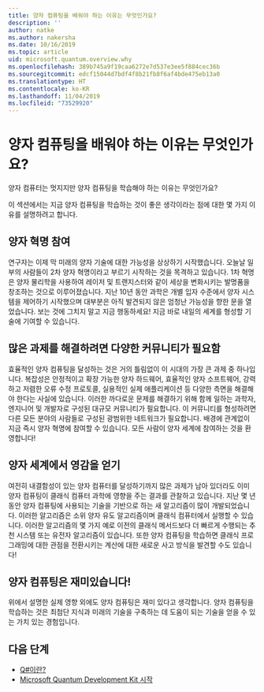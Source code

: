 ```yaml
---
title: 양자 컴퓨팅을 배워야 하는 이유는 무엇인가요?
description: ''
author: natke
ms.author: nakersha
ms.date: 10/16/2019
ms.topic: article
uid: microsoft.quantum.overview.why
ms.openlocfilehash: 389b745a9f19caa6272e7d537e3ee5f884cec36b
ms.sourcegitcommit: edcf15044d7bdf4f8b21fb8f6af4bde475eb13a0
ms.translationtype: HT
ms.contentlocale: ko-KR
ms.lasthandoff: 11/04/2019
ms.locfileid: "73529920"
---
```

# <a name="why-learn-quantum-computing"></a>양자 컴퓨팅을 배워야 하는 이유는 무엇인가요?

양자 컴퓨터는 멋지지만 양자 컴퓨팅을 학습해야 하는 이유는 무엇인가요?

이 섹션에서는 지금 양자 컴퓨팅을 학습하는 것이 좋은 생각이라는 점에 대한 몇 가지 이유를 설명하려고 합니다.

## <a name="join-the-quantum-revolution"></a>양자 혁명 참여

연구자는 이제 막 미래의 양자 기술에 대한 가능성을 상상하기 시작했습니다. 오늘날 일부의 사람들이 2차 양자 혁명이라고 부르기 시작하는 것을 목격하고 있습니다. 1차 혁명은 양자 물리학을 사용하여 레이저 및 트랜지스터와 같이 세상을 변화시키는 발명품을 창조하는 것으로 이루어졌습니다. 지난 10년 동안 과학은 개별 입자 수준에서 양자 시스템을 제어하기 시작했으며 대부분은 아직 발견되지 않은 엄청난 가능성을 향한 문을 열었습니다. 보는 것에 그치지 말고 지금 행동하세요! 지금 바로 내일의 세계를 형성할 기술에 기여할 수 있습니다.

## <a name="solving-great-challenges-requires-diverse-communities"></a>많은 과제를 해결하려면 다양한 커뮤니티가 필요함

효율적인 양자 컴퓨팅을 달성하는 것은 거의 틀림없이 이 시대의 가장 큰 과제 중 하나입니다. 복잡성은 안정적이고 확장 가능한 양자 하드웨어, 효율적인 양자 소프트웨어, 강력하고 저렴한 오류 수정 프로토콜, 실용적인 실제 애플리케이션 등 다양한 측면을 해결해야 한다는 사실에 있습니다. 이러한 까다로운 문제를 해결하기 위해 함께 일하는 과학자, 엔지니어 및 개발자로 구성된 대규모 커뮤니티가 필요합니다. 이 커뮤니티를 형성하려면 다른 모든 분야의 사람들로 구성된 광범위한 네트워크가 필요합니다. 배경에 관계없이 지금 즉시 양자 혁명에 참여할 수 있습니다. 모든 사람이 양자 세계에 참여하는 것을 환영합니다!

## <a name="get-inspired-by-the-quantum-world"></a>양자 세계에서 영감을 얻기

여전히 내결함성이 있는 양자 컴퓨터를 달성하기까지 많은 과제가 남아 있더라도 이미 양자 컴퓨팅이 클래식 컴퓨터 과학에 영향을 주는 결과를 관찰하고 있습니다. 지난 몇 년 동안 양자 컴퓨팅에 사용되는 기술을 기반으로 하는 새 알고리즘이 많이 개발되었습니다. 이러한 알고리즘은 소위 양자 유도 알고리즘이며 클래식 컴퓨터에서 실행할 수 있습니다. 이러한 알고리즘의 몇 가지 예로 이전의 클래식 메서드보다 더 빠르게 수행되는 추천 시스템 또는 유전자 알고리즘이 있습니다. 또한 양자 컴퓨팅을 학습하면 클래식 프로그래밍에 대한 관점을 전환시키는 계산에 대한 새로운 사고 방식을 발견할 수도 있습니다!

## <a name="quantum-computing-is-fun"></a>양자 컴퓨팅은 재미있습니다!

위에서 설명한 실제 영향 외에도 양자 컴퓨팅은 재미 있다고 생각합니다. 양자 컴퓨팅을 학습하는 것은 최첨단 지식과 미래의 기술을 구축하는 데 도움이 되는 기술을 얻을 수 있는 가치 있는 경험입니다.

## <a name="next-steps"></a>다음 단계

* [Q#이란?](xref:microsoft.quantum.overview.qsharp)
* [Microsoft Quantum Development Kit 시작](xref:microsoft.quantum.welcome)
